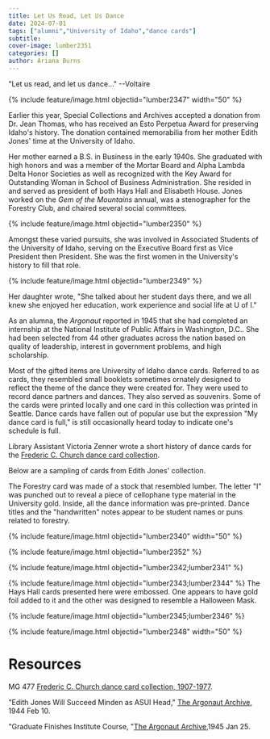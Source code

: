 ```yaml
---
title: Let Us Read, Let Us Dance
date: 2024-07-01
tags: ["alumni","University of Idaho","dance cards"]
subtitle: 
cover-image: lumber2351
categories: []
author: Ariana Burns
---
```

"Let us read, and let us dance..." --Voltaire

{% include feature/image.html objectid="lumber2347" width="50"  %}

Earlier this year, Special Collections and Archives accepted a donation from Dr. Jean Thomas, who has received an Esto Perpetua Award for preserving Idaho's history. The donation contained memorabilia from her mother Edith Jones' time at the University of Idaho. 

Her mother earned a B.S. in Business in the early 1940s. She graduated with high honors and was a member of the Mortar Board and Alpha Lambda Delta Honor Societies as well as recognized with the Key Award for Outstanding Woman in School of Business Administration. She resided in and served as president of both Hays Hall and Elisabeth House. Jones worked on the *Gem of the Mountains* annual, was a stenographer for the Forestry Club, and chaired several social committees. 

{% include feature/image.html objectid="lumber2350" %}

Amongst these varied pursuits, she was involved in Associated Students of the University of Idaho, serving on the Executive Board first as Vice President then President. She was the first women in the University's history to fill that role.

{% include feature/image.html objectid="lumber2349" %}

Her daughter wrote, "She talked about her student days there, and we all knew she enjoyed her education, work experience and social life at U of I." 

As an alumna, the *Argonaut* reported in 1945 that she had completed an internship at the National Institute of Public Affairs in Washington, D.C.. She had been selected from 44 other graduates across the nation based on quality of leadership, interest in government problems, and high scholarship.

Most of the gifted items are University of Idaho dance cards. Referred to as cards, they resembled small booklets sometimes ornately designed to reflect the theme of the dance they were created for. They were used to record dance partners and dances. They also served as souvenirs. Some of the cards were printed locally and one card in this collection was printed in Seattle. Dance cards have fallen out of popular use but the expression "My dance card is full," is still occasionally heard today to indicate one's schedule is full.

Library Assistant Victoria Zenner wrote a short history of dance cards for the [Frederic C. Church dance card collection]( https://archiveswest.orbiscascade.org/ark:80444/xv852110).

Below are a sampling of cards from Edith Jones' collection.

The Forestry card was made of a stock that resembled lumber. The letter "I" was punched out to reveal a piece of cellophane type material in the University gold. Inside, all the dance information was pre-printed. Dance titles and the "handwritten" notes appear to be student names or puns related to forestry.

{% include feature/image.html objectid="lumber2340" width="50" %}

{% include feature/image.html objectid="lumber2352" %}

{% include feature/image.html objectid="lumber2342;lumber2341" %}

{% include feature/image.html objectid="lumber2343;lumber2344" %}
The Hays Hall cards presented here were embossed. One appears to have gold foil added to it and the other was designed to resemble a Halloween Mask.

{% include feature/image.html objectid="lumber2345;lumber2346" %}

{% include feature/image.html objectid="lumber2348" width="50"  %}

# Resources

MG 477 [Frederic C. Church dance card collection, 1907-1977](https://archiveswest.orbiscascade.org/ark:80444/xv852110).

"Edith Jones Will Succeed Minden as ASUI Head," [The Argonaut Archive](https://www.lib.uidaho.edu/digital/argonaut/), 1944 Feb 10.

"Graduate Finishes Institute Course, "[The Argonaut Archive](https://www.lib.uidaho.edu/digital/argonaut/),1945 Jan 25.

